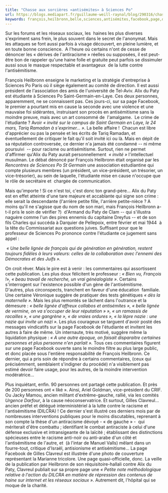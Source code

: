 ```yaml
---
title: "Chasse aux sorcières «antisémites» à Sciences Po"
url: https://blogs.mediapart.fr/guillaume-weill-raynal/blog/290316/chasse-aux-sorcieres-antisemites-sciences-po?utm_source=twitter&utm_medium=social&utm_campaign=Sharing&xtor=CS3-67
keywords: françois,heilbronn,belle,sciences,antisémites,facebook,page,dune,sorcières,létudiante,chasse,paty,po
---
```

Sur les forums et les réseaux sociaux, les  haines les plus diverses s'expriment sans frein, le plus souvent dans le secret de l'anonymat. Mais les attaques se font aussi parfois à visage découvert, en pleine lumière, et en toute bonne conscience.  A l'heure où certains n'ont de cesse de dénoncer les « dérives de l'antiracisme » réelles ou supposées, il est peut-être bon de rappeler qu'une haine folle et gratuite peut parfois se dissimuler aussi sous le masque respectable et avantageux  de la lutte contre l'antisémitisme.

François Heilbronn enseigne le marketing et la stratégie d'entreprise à Sciences Po Paris où il siège également au comité de direction. Il est aussi président de l'association des amis de l'université de Tel-Aviv. Alix du Paty est étudiante à Sciences Po Saint-Germain-en-Laye. Ces deux personnes, apparemment, ne se connaissent pas. Ces jours-ci, sur sa page Facebook, le premier a pourtant mis en cause la seconde avec une violence et une mauvaise foi sidérantes, instruisant son procès en antisémitisme sans la moindre preuve, mais avec un art consommé de  l'amalgame.  Le crime de l'étudiante ? Avoir *« invité sur le campus de Saint Germain en Laye, le 24 mars, Tariq Ramadan à s'exprimer... »*. La belle affaire !  Chacun est libre d'apprécier ou pas la pensée et les écrits de Tariq Ramadan, et éventuellement de critiquer le fait qu'il soit invité ici ou là. Mais en dépit de sa réputation controversée, ce dernier n'a jamais été condamné -- ni même poursuivi  -- pour racisme ou antisémitisme. Surtout, rien ne permet d'affirmer qu'Alix du Paty aurait personnellement  *« invité »* l'intellectuel musulman. Le débat dénoncé par François Heilbronn était organisé par les *Rencontres de Sciences Po St Germain* une association estudiantine qui compte plusieurs membres (un président, un vice-président, un trésorier, un vice-trésorier), au sein de laquelle, l'étudiante mise en cause n'occupe que le rôle de secrétaire et  chargée de communication.

Mais qu'importe ! Si ce n'est toi, c\'est donc ton grand-père... Alix du Paty est en effet atteinte d'une tare majeure et accablante qui signe son crime : elle serait la descendante (l'arrière petite fille, l'arrière petite-nièce ? A moins qu'il ne s'agisse que du nom de son mari, mais François Heilbronn a-t-il pris le soin de vérifier ?)  d'Armand du Paty de Clam -- qui s'illustra naguère comme l'un des pires ennemis du capitaine Dreyfus -- et de son fils Charles qui succéda à Darquier de Pellepoix, entre février et mai 1944  à la tête du Commissariat aux questions juives. Suffisant pour que le professeur de Sciences Po prononce contre l'étudiante ce jugement sans appel :

 *« Une belle lignée de français qui de génération en génération, restent toujours fidèles à leurs valeurs: celles de la collaboration avec l'ennemi des Démocrates et des Juifs ».*

On croit rêver. Mais le pire est à venir : les commentaires qui assortissent cette publication. Les plus doux félicitent le professeur : *« Bien vu, François !», *«* beau travail de recherche, un vrai généalogiste »*. Certains s'interrogent sur l'existence possible d'un gène de l'antisémitisme. D'autres, plus circonspects, tranchent en faveur d'une éducation  familiale. Une certaine Véronique suggère de pratiquer des tests génétiques *« dès la maternelle »*. Mais les plus remontés se lâchent dans l'outrance et la démesure : *« belle lignée d'affreux collabos et antisémites », « belle lignée de vermine, on va s'occuper de leur réputation » », « un ramassis de racailles », « une gangrène », « de vraies ordures », « la lèpre nazie : une nazie qui invite un nazi ».* Les plus courageux se targuent d'avoir posté des messages vindicatifs sur la page Facebook de l'étudiante et invitent les autres à faire de même. Un internaute, très motivé, suggère même la liquidation physique : *« A une autre époque, on faisait disparaitre certaines personnes et plus personne n'en parlait ».* Tous ces commentaires figurent sur une page Facebook ouverte sans le moindre filtre au plus large public, et donc placée sous l'entière responsabilité de François Heilbronn. Ce dernier, qui a pris soin de répondre à certains commentaires, (ceux qui précisémment, semblaient s\'indigner du procédé) n'a visiblement pas estimé devoir faire usage, pour les autres, de la moindre intervention modératrice...  

Plus inquiétant, enfin. 90 personnes ont partagé cette publication. Et près de 200 personnes ont « liké ». Ainsi, Ariel Goldman, vice-président du CRIF. Ou Jacky Mamou, ancien militant d'extrême-gauche, rallié, via les comités *Urgence Darfour*, à la cause néoconservatrice. Et surtout, Gilles Clavreul... ancien préfet et délégué interministériel à la lutte contre le racisme et l'antisémitisme (DILCRA) ! Ce dernier s'est illustré ces derniers mois par de nombreuses interventions publiques pour le moins discutables, reprenant à son compte la thèse d'un antiracisme dévoyé - « de gauche » -  qui mériterait d'être combattu ; identifiant le combat antiraciste à celui d'une défense exclusive et intransigeante de la laïcité ; établissant des distinctions spécieuses entre le racisme anti-noir ou anti-arabe d'un côté et l'antisémitisme de l'autre, et  (à l\'intar de Manuel Valls) mêlant dans un fourre-tout, critique d'Israël, antisionisme et antisémitisme... La page Facebook de Gilles Clavreul est illustrée d'une photo de couverture représentant la Marianne tricolore. Une page quasi-officielle, donc. La veille de la publication par Heilbronn de son réquisitoire-hallali contre Alix du Paty, Clavreul publiait sur sa propre page une *« Petite note méthodologique relative à l\'action du DILCRA en matière de répression des contenus de haine sur internet et les réseaux sociaux ».* Autrement dit, l'hôpital qui se moque de la charité.

 

 

 

 

 

 

 

 

 

 

 

 

 

 

 

 

 

 

 

 
